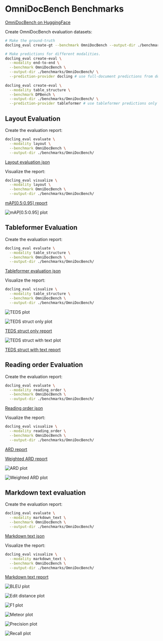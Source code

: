 # OmniDocBench Benchmarks

[OmniDocBench on HuggingFace](https://huggingface.co/datasets/opendatalab/OmniDocBench)

Create OmniDocBench evaluation datasets:

```sh
# Make the ground-truth
docling_eval create-gt --benchmark OmniDocBench --output-dir ./benchmarks/OmniDocBench/ 

# Make predictions for different modalities.
docling_eval create-eval \
  --modality end-to-end \
  --benchmark OmniDocBench \
  --output-dir ./benchmarks/OmniDocBench/ \
  --prediction-provider docling # use full-document predictions from docling
  
docling_eval create-eval \
  --modality table_structure \
  --benchmark DPBench \
  --output-dir ./benchmarks/OmniDocBench/ \
  --prediction-provider tableformer # use tableformer predictions only
```

## Layout Evaluation

Create the evaluation report:

```sh
docling_eval evaluate \
  --modality layout \
  --benchmark OmniDocBench \
  --output-dir ./benchmarks/OmniDocBench/ 

```

[Layout evaluation json](evaluations/OmniDocBench/evaluation_OmniDocBench_layout.json)

Visualize the report:

```sh
docling_eval visualize \
  --modality layout \
  --benchmark OmniDocBench \
  --output-dir ./benchmarks/OmniDocBench/ 
```

[mAP[0.5:0.95] report](evaluations/OmniDocBench/evaluation_OmniDocBench_layout_mAP_0.5_0.95.txt)

![mAP[0.5:0.95] plot](evaluations/OmniDocBench/evaluation_OmniDocBench_layout_mAP_0.5_0.95.png)


## Tableformer Evaluation

Create the evaluation report:

```sh
docling_eval evaluate \
  --modality table_structure \
  --benchmark OmniDocBench \
  --output-dir ./benchmarks/OmniDocBench/ 
```

[Tableformer evaluation json](evaluations/OmniDocBench/evaluation_OmniDocBench_tableformer.json)


Visualize the report:

```sh
docling_eval visualize \
  --modality table_structure \
  --benchmark OmniDocBench \
  --output-dir ./benchmarks/OmniDocBench/ 
```

![TEDS plot](evaluations/OmniDocBench/evaluation_OmniDocBench_tableformer-delta_row_col.png)

![TEDS struct only plot](evaluations/OmniDocBench/evaluation_OmniDocBench_tableformer_TEDS_struct-only.png)

[TEDS struct only report](evaluations/OmniDocBench/evaluation_OmniDocBench_tableformer_TEDS_struct-only.txt)

![TEDS struct with text plot](evaluations/OmniDocBench/evaluation_OmniDocBench_tableformer_TEDS_struct-with-text.png)

[TEDS struct with text report](evaluations/OmniDocBench/evaluation_OmniDocBench_tableformer_TEDS_struct-with-text.txt)


## Reading order Evaluation

Create the evaluation report:

```sh
docling_eval evaluate \
  --modality reading_order \
  --benchmark OmniDocBench \
  --output-dir ./benchmarks/OmniDocBench/ 
```

[Reading order json](evaluations/OmniDocBench/evaluation_OmniDocBench_reading_order.json)


Visualize the report:

```sh
docling_eval visualize \
  --modality reading_order \
  --benchmark OmniDocBench \
  --output-dir ./benchmarks/OmniDocBench/ 
```

[ARD report](evaluations/OmniDocBench/evaluation_OmniDocBench_reading_order_ARD_norm.txt)

[Weighted ARD report](evaluations/OmniDocBench/evaluation_OmniDocBench_reading_order_weighted_ARD.txt)

![ARD plot](evaluations/OmniDocBench/evaluation_OmniDocBench_reading_order_ARD_norm.png)

![Weighted ARD plot](evaluations/OmniDocBench/evaluation_OmniDocBench_reading_order_weighted_ARD.png)


## Markdown text evaluation

Create the evaluation report:

```sh
docling_eval evaluate \
  --modality markdown_text \
  --benchmark OmniDocBench \
  --output-dir ./benchmarks/OmniDocBench/ 
```

[Markdown text json](evaluations/OmniDocBench/evaluation_OmniDocBench_markdown_text.json)


Visualize the report:

```sh
docling_eval visualize \
  --modality markdown_text \
  --benchmark OmniDocBench \
  --output-dir ./benchmarks/OmniDocBench/ 
```

[Markdown text report](evaluations/OmniDocBench/evaluation_OmniDocBench_markdown_text.txt)

![BLEU plot](evaluations/OmniDocBench/evaluation_OmniDocBench_markdown_text_BLEU.png)

![Edit distance plot](evaluations/OmniDocBench/evaluation_OmniDocBench_markdown_text_edit_distance.png)

![F1 plot](evaluations/OmniDocBench/evaluation_OmniDocBench_markdown_text_F1.png)

![Meteor plot](evaluations/OmniDocBench/evaluation_OmniDocBench_markdown_text_Meteor.png)

![Precision plot](evaluations/OmniDocBench/evaluation_OmniDocBench_markdown_text_precision.png)

![Recall plot](evaluations/OmniDocBench/evaluation_OmniDocBench_markdown_text_recall.png)
